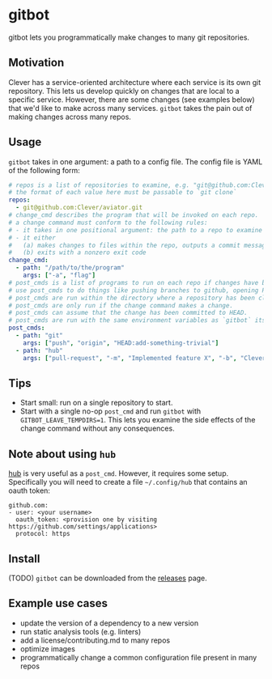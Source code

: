# gitbot

gitbot lets you programmatically make changes to many git repositories.

## Motivation

Clever has a service-oriented architecture where each service is its own git repository.
This lets us develop quickly on changes that are local to a specific service.
However, there are some changes (see examples below) that we'd like to make across many services.
`gitbot` takes the pain out of making changes across many repos.

## Usage

`gitbot` takes in one argument: a path to a config file.
The config file is YAML of the following form:

```yaml
# repos is a list of repositories to examine, e.g. "git@github.com:Clever/gitbot.git"
# the format of each value here must be passable to `git clone`
repos:
  - git@github.com:Clever/aviator.git
# change_cmd describes the program that will be invoked on each repo.
# a change command must conform to the following rules:
# - it takes in one positional argument: the path to a repo to examine
# - it either
#   (a) makes changes to files within the repo, outputs a commit message to stdout, and exits with code 0
#   (b) exits with a nonzero exit code
change_cmd:
  - path: "/path/to/the/program"
    args: ["-a", "flag"]
# post_cmds is a list of programs to run on each repo if changes have been made.
# use post_cmds to do things like pushing branches to github, opening PRs, etc.
# post_cmds are run within the directory where a repository has been cloned.
# post_cmds are only run if the change command makes a change.
# post_cmds can assume that the change has been committed to HEAD.
# post_cmds are run with the same environment variables as `gitbot` itself.
post_cmds:
  - path: "git"
    args: ["push", "origin", "HEAD:add-something-trivial"]
  - path: "hub"
    args: ["pull-request", "-m", "Implemented feature X", "-b", "Clever:master", "-h", "Clever:add-something-trivial"]
```

## Tips

* Start small: run on a single repository to start.
* Start with a single no-op `post_cmd` and run `gitbot` with `GITBOT_LEAVE_TEMPDIRS=1`.
This lets you examine the side effects of the change command without any consequences.

## Note about using `hub`

[hub](https://github.com/github/hub) is very useful as a `post_cmd`.
However, it requires some setup.
Specifically you will need to create a file `~/.config/hub` that contains an oauth token:

```
github.com:
- user: <your username>
  oauth_token: <provision one by visiting https://github.com/settings/applications>
  protocol: https
```

## Install

(TODO) `gitbot` can be downloaded from the [releases]() page.

## Example use cases

- update the version of a dependency to a new version
- run static analysis tools (e.g. linters)
- add a license/contributing.md to many repos
- optimize images
- programmatically change a common configuration file present in many repos
